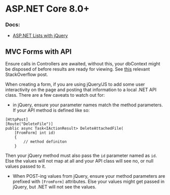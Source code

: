 # ASP.NET Core 8.0+

### Docs: 

- [ASP.NET Lists with jQuery](./asp.netListsWithjQuery.md)


## MVC Forms with API

Ensure calls in Controllers are awaited, without this, your dbContext might be disposed of before results are ready for viewing. See [this](https://stackoverflow.com/questions/66830530/cannot-access-a-disposed-context-instance-ef-core) relevant StackOverflow post. 

When creating a form, if you are using jQuery/JS to add some user interactivity on the page and posting that information to a local .NET API class. There are a few caveats to watch out for: 

- in jQuery, ensure your parameter names match the method parameters. If your API method is defined like so: 

```chsarp
[HttpPost]
[Route("DeleteFile")]
public async Task<IActionResult> DeleteAttachedFile(
    [FromForm] int id)
    {
        // method definiton
    }
```

Then your jQuery method must also pass the `id` parameter named as `id`. Else the values will not map at all and your API class will see no, or null values passed to it. 

- When POST-ing values from jQuery, ensure your method parameters are prefixed with `[FromForm]` attributes. Else your values might get passed in jQuery, but .NET will not see the values. 